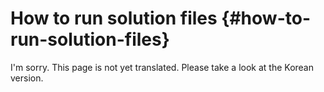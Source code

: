 # How to run solution files {#how-to-run-solution-files}

I'm sorry. This page is not yet translated. Please take a look at the Korean version.
